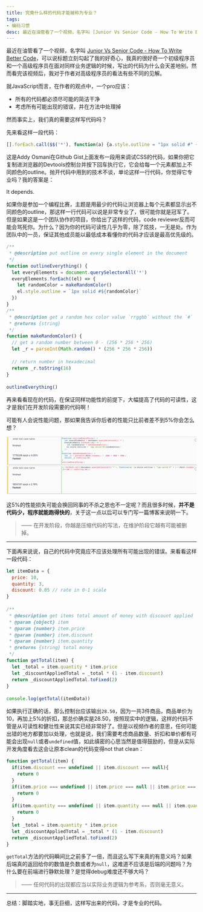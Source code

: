 ```yaml
---
title: 究竟什么样的代码才能被称为专业？
tags:
- 编码习惯
desc: 最近在油管看了一个视频，名字叫 [Junior Vs Senior Code - How To Write Better Code](https://www.youtube.com/watch?v=g2nMKzhkvxw)，可以说标题立刻勾起了我的好奇心，我真的很好奇一个初级程序员和一个高级程序员在面对同样业务逻辑的时候，写出的代码为什么会天差地别。然而看完该视频后，我对于作者对高级程序员的看法有些不同的见解。
---
```


最近在油管看了一个视频，名字叫 [Junior Vs Senior Code - How To Write Better Code](https://www.youtube.com/watch?v=g2nMKzhkvxw)，可以说标题立刻勾起了我的好奇心，我真的很好奇一个初级程序员和一个高级程序员在面对同样业务逻辑的时候，写出的代码为什么会天差地别。然而看完该视频后，我对于作者对高级程序员的看法有些不同的见解。

就JavaScript而言，在作者的观点中，一个pro应该：

- 所有的代码都必须尽可能的简洁干净
- 考虑所有可能出现的错误，并在方法中处理掉

然而事实上，我们真的需要这样写代码吗？

先来看这样一段代码：

```javascript
[].forEach.call($$('*'), function(a) {a.style.outline = "1px solid #" + (~~(Math.random()*(1<<24))).toString(16)})
```

这是Addy Osmani在Github Gist上面发布一段用来调试CSS的代码，如果你把它复制进浏览器的Devtools控制台并按下回车执行它，它会给每一个元素都加上不同颜色的outline。抛开代码中用到的技术不谈，单论这样一行代码，你觉得它专业吗？我的答案是：

It depends.

如果你是参加一个编程比赛，主题是用最少的代码让浏览器上每个元素都显示出不同颜色的outline，那这样一行代码可以说是非常专业了，很可能你就是冠军了。但是如果这是一个团队协作的项目，你给出了这样的代码，code reviewer反而可能会骂死你。为什么？因为你的代码可读性几乎为零，除了炫技，一无是处。作为团队中的一员，保证其他成员能以最低成本看懂你的代码才应该是最高优先级的。

```javascript
/**
 * @description put outline on every single element in the document
 */
function outlineEverything() {
  let everyElements = document.querySelectorAll('*')
  everyElements.forEach((el) => {
    let randomColor = makeRandomColor()
    el.style.outline = `1px solid #${randomColor}`
  })
}
/**
 * @description get a random hex color value `rrggbb` without the `#`
 * @returns {string} 
 */
function makeRandomColor() {
  // get a random number between 0 - (256 * 256 * 256)
  let _r = parseInt(Math.random() * (256 * 256 * 256))

  // return number in hexadecimal
  return _r.toString(16)
}

outlineEverything()
```

再来看看现在的代码，在保证同样功能性的前提下，大幅提高了代码的可读性，这才是我们在开发阶段需要的代码啊！

可能有人会说性能问题，那如果我告诉你后者的性能只比前者差不到5%你会怎么想？

![image-20211031235747406](/p_assets/202110/a01/image-20211031235747406.png)

这5%的性能损失可能会换回同事的不杀之恩也不一定呢？而且很多时候，**并不是代码少，程序就能跑得快的**，关于这一点以后可以专门写一篇博客来说明一下。



> —— 在开发阶段，你越是压缩代码的写法，在维护阶段它越有可能被删掉。

---

下面再来说说，自己的代码中究竟应不应该处理所有可能出现的错误。来看看这样一段代码：

```javascript
let itemData = {
  price: 10,
  quantity: 3,
  discount: 0.05 // rate in 0-1 scale
}

/**
 * @description get items total amount of money with discount applied
 * @param {object} item
 * @param {number} item.price
 * @param {number} item.discount
 * @param {number} item.quantity
 * @returns {string} total money
 */
function getTotal(item) {
  let _total = item.quantity * item.price
  let _discountAppliedTotal = _total * (1 - item.discount)
  return _discountAppliedTotal.toFixed(2)
}

console.log(getTotal(itemData))
```

如果执行正确的话，那么控制台应该输出`28.50`，因为一共3件商品，商品单价为10，再加上5%的折扣，那总价确实是28.50，按照现实中的逻辑，这样的代码不管是从可读性和健壮性来说其实已经非常好了。但是以视频作者的意思，任何可能出错的地方都要加以处理，也就是说，我们需要考虑商品数量、折扣和单价都有可能会出现`null`或者`undefined`值，如此缜密的心思当然是值得鼓励的，但是从实际开发角度看去这会让原本clean的代码变得not that clean：

```javascript
function getTotal(item) {
  if(item.discount === undefined || item.discount === null){
    return 0
  }
  if(item.price === undefined || item.price === null || item.price === 0){
    return 0
  }
  if(item.quantity === undefined || item.quantity === null || item.quantity === 0){
    return 0
  }
  let _total = item.quantity * item.price
  let _discountAppliedTotal = _total * (1 - item.discount)
  return _discountAppliedTotal.toFixed(2)
}
```

`getTotal`方法的代码瞬间比之前多了一倍，而且这么写下来真的有意义吗？如果后端真的返回给你的数值是负数或者为`null`，这难道不应该是后端的问题吗？为什么要在前端进行静默处理？是觉得debug难度还不够大吗？

> —— 任何代码的出现都应当以实际业务逻辑为参考系，否则毫无意义。

---

总结：脚踏实地，事无巨细，这样写出来的代码，才是专业的代码。
